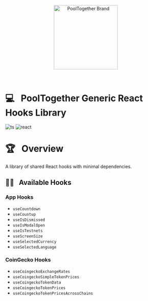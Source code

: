 <p align="center">
  <a href="https://github.com/pooltogether/pooltogether--brand-assets">
    <img src="https://github.com/pooltogether/pooltogether--brand-assets/blob/977e03604c49c63314450b5d432fe57d34747c66/logo/pooltogether-logo--purple-gradient.png?raw=true" alt="PoolTogether Brand" style="max-width:100%;" width="200">
  </a>
</p>

<br />

# 💻 &nbsp; PoolTogether Generic React Hooks Library

![ts](https://img.shields.io/badge/typescript-%23007ACC.svg?style=flat&logo=typescript&logoColor=white)
![react](https://img.shields.io/badge/react-%2320232a.svg?style=flat&logo=react&logoColor=%2361DAFB)

# 🏆 &nbsp; Overview

A library of shared React hooks with minimal dependencies.

## 🐱‍👤 &nbsp; Available Hooks

### App Hooks

- `useCountdown`
- `useCountup`
- `useIsDismissed`
- `useIsModalOpen`
- `useIsTestnets`
- `useScreenSize`
- `useSelectedCurrency`
- `useSelectedLanguage`

### CoinGecko Hooks

- `useCoingeckoExchangeRates`
- `useCoingeckoSimpleTokenPrices`
- `useCoingeckoTokenData`
- `useCoingeckoTokenPrices`
- `useCoingeckoTokenPricesAcrossChains`
